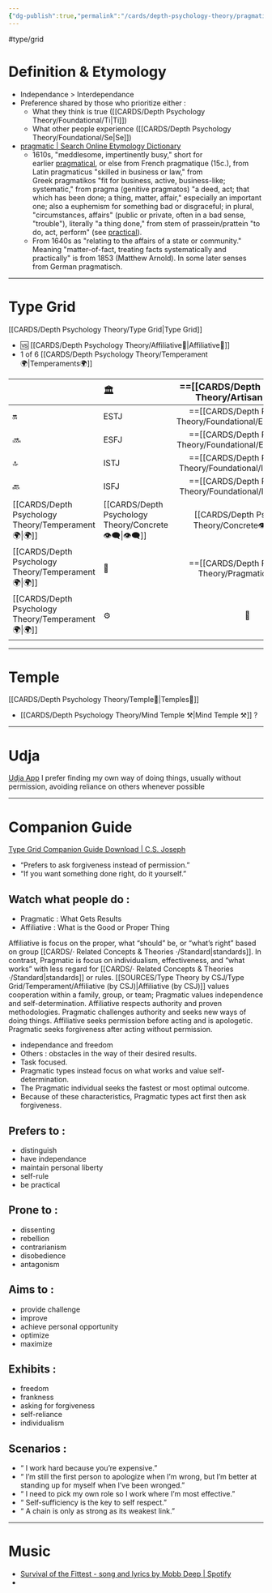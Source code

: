 ```yaml
---
{"dg-publish":true,"permalink":"/cards/depth-psychology-theory/pragmatic/","created":"2023-01-01T13:12:17.828+01:00","updated":"2023-05-26T20:25:57.449+02:00"}
---
```


#type/grid 

# Definition & Etymology 
- Independance > Interdependance 
- Preference shared by those who prioritize either : 
	- What they think is true ([[CARDS/Depth Psychology Theory/Foundational/Ti\|Ti]])
	- What other people experience ([[CARDS/Depth Psychology Theory/Foundational/Se\|Se]])
- [pragmatic | Search Online Etymology Dictionary](https://www.etymonline.com/search?q=pragmatic)
	- 1610s, "meddlesome, impertinently busy," short for earlier [pragmatical](https://www.etymonline.com/word/pragmatical?ref=etymonline_crossreference "Etymology, meaning and definition of pragmatical "), or else from French pragmatique (15c.), from Latin pragmaticus "skilled in business or law," from Greek pragmatikos "fit for business, active, business-like; systematic," from pragma (genitive pragmatos) "a deed, act; that which has been done; a thing, matter, affair," especially an important one; also a euphemism for something bad or disgraceful; in plural, "circumstances, affairs" (public or private, often in a bad sense, "trouble"), literally "a thing done," from stem of prassein/prattein "to do, act, perform" (see [practical](https://www.etymonline.com/word/practical?ref=etymonline_crossreference "Etymology, meaning and definition of practical ")).
	- From 1640s as "relating to the affairs of a state or community." Meaning "matter-of-fact, treating facts systematically and practically" is from 1853 (Matthew Arnold). In some later senses from German pragmatisch.
---
# Type Grid 
[[CARDS/Depth Psychology Theory/Type Grid\|Type Grid]]
- 🆚 [[CARDS/Depth Psychology Theory/Affiliative🐜\|Affiliative🐜]]
- 1 of 6 [[CARDS/Depth Psychology Theory/Temperament🌍\|Temperaments🌍]] 

|                      | <font size="4">  🏛️ </font>   |  <font size="4"> ==[[CARDS/Depth Psychology Theory/Artisan 🧰\|🧰]]==</font>   | <font size="4">   ==[[CARDS/Depth Psychology Theory/Future-Thinker🔮\|🔮]]==  </font> | <font size="4">   🦄  </font>    |  💬                       |    💬|    💬                     |
|:-------------------- |:--------------------- |:---------------------:|:------------------------- |:--------------------- |:--------------------- |:-------------------------- |:--------------------- |
| 🔛  | ESTJ   |        ==[[CARDS/Depth Psychology Theory/Foundational/ESTP\|ESTP]]==         |    ==[[CARDS/Depth Psychology Theory/Foundational/ENTJ\|ENTJ]]==                     |   ENFJ                | ➡️      | 👋       | 🏆     |
| 🔜    |ESFJ          |     ==[[CARDS/Depth Psychology Theory/Foundational/ESFP\|ESFP]]==       |   ==[[CARDS/Depth Psychology Theory/Foundational/ENTP\|ENTP]]==                    |   ENFP                | ↪️ | 👋       | 🏃‍♂️ |
| 🔝  | ISTJ  |      ==[[CARDS/Depth Psychology Theory/Foundational/ISTP\|ISTP]]==    |   ==[[CARDS/Depth Psychology Theory/Foundational/INTJ\|INTJ]]==                    |   INFJ                | ➡️      | 🧘‍♂️ | 🏃‍♂️ | 🔙 | 
|  🔙  | ISFJ         |        ==[[CARDS/Depth Psychology Theory/Foundational/ISFP\|ISFP]]==     |    ==[[CARDS/Depth Psychology Theory/Foundational/INTP\|INTP]]==                     |    INFP                 | ↪️ |  🧘‍♂️  | 🏆     |
|   [[CARDS/Depth Psychology Theory/Temperament🌍\|🌍]]                      | [[CARDS/Depth Psychology Theory/Concrete👁️‍🗨️\|👁️‍🗨️]] | [[CARDS/Depth Psychology Theory/Concrete👁️‍🗨️\|👁️‍🗨️]] |  🧲         |  🧲     |                       |                            |                       |
|   [[CARDS/Depth Psychology Theory/Temperament🌍\|🌍]]                     | 🐜 |  ==[[CARDS/Depth Psychology Theory/Pragmatic🦊\|🦊]]==  |  ==[[CARDS/Depth Psychology Theory/Pragmatic🦊\|🦊]]==        | 🐜 |                       |                            |                       |
|   [[CARDS/Depth Psychology Theory/Temperament🌍\|🌍]]                      | ⚙️  |  👀   | ⚙️      | 👀   |                       |                            |                       |

---
# Temple 
[[CARDS/Depth Psychology Theory/Temple🙏\|Temples🙏]] 
- [[CARDS/Depth Psychology Theory/Mind Temple ⚒️\|Mind Temple ⚒️]]  ? 

---
# Udja
[Udja App](https://www.udja.app/#/)
I prefer finding my own way of doing things, usually without permission, avoiding reliance on others whenever possible

---
# Companion Guide 
[Type Grid Companion Guide Download | C.S. Joseph](https://csjoseph.life/type-grid-companion-guide-download/)

- “Prefers to ask forgiveness instead of permission.” 
- “If you want something done right, do it yourself.”

## Watch what people do : 
- Pragmatic : What Gets Results
- Affiliative : What is the Good or Proper Thing

Affiliative is focus on the proper, what “should” be, or “what’s right” based
on group [[CARDS/· Related Concepts & Theories ·/Standard\|standards]]. In contrast, Pragmatic is focus on individualism,
effectiveness, and “what works” with less regard for [[CARDS/· Related Concepts & Theories ·/Standard\|standards]] or rules. 
[[SOURCES/Type Theory by CSJ/Type Grid/Temperament/Affiliative (by CSJ)\|Affiliative (by CSJ)]] values cooperation within a family, group, or team; Pragmatic
values independence and self-determination. Affiliative respects authority
and proven methodologies. Pragmatic challenges authority and seeks new
ways of doing things. Affiliative seeks permission before acting and is
apologetic. Pragmatic seeks forgiveness after acting without permission.

-   independance and freedom
-   Others : obstacles in the way of their desired results. 
-   Task focused. 
-   Pragmatic types instead focus on what works and value self-determination. 
-   The Pragmatic individual seeks the fastest or most optimal outcome. 
-   Because of these characteristics, Pragmatic types act first then ask forgiveness.

## **Prefers to :** 
-   distinguish
-   have independance
-   maintain personal liberty
-   self-rule
-   be practical  
    
## **Prone to :**
-   dissenting
-   rebellion
-   contrarianism
-   disobedience
-   antagonism  
    
## **Aims to :**
-   provide challenge
-   improve
-   achieve personal opportunity
-   optimize
-   maximize  
    
## **Exhibits :**
-   freedom
-   frankness
-   asking for forgiveness
-   self-reliance
-   individualism  
    
## **Scenarios :**
-   “ I work hard because you’re expensive.”
-   “ I’m still the first person to apologize when I’m wrong, but I’m better at standing up for myself when I’ve been wronged.”
-   “ I need to pick my own role so I work where I’m most effective.”
-   “ Self-sufficiency is the key to self respect.”
-   “ A chain is only as strong as its weakest link.”

---
# Music
- [Survival of the Fittest - song and lyrics by Mobb Deep | Spotify](https://open.spotify.com/track/7N1Vjtzr1lmmCW9iasQ8YO?si=b42d5a2c68924071)
- 